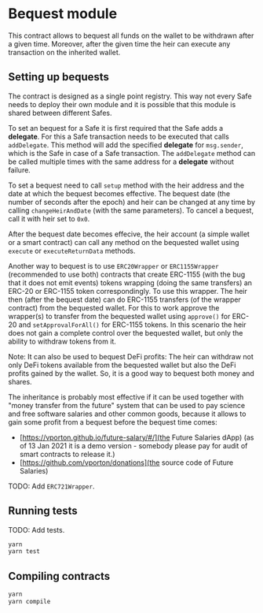 # Bequest module

This contract allows to bequest all funds on the wallet to be withdrawn after a given time.
Moreover, after the given time the heir can execute any transaction on the inherited wallet.

## Setting up bequests

The contract is designed as a single point registry. This way not every Safe needs to deploy their own module and it is possible that this module is shared between different Safes.

To set an bequest for a Safe it is first required that the Safe adds a **delegate**. For this a Safe transaction needs to be executed that calls `addDelegate`. This method will add the specified **delegate** for `msg.sender`, which is the Safe in case of a Safe transaction. The `addDelegate` method can be called multiple times with the same address for a **delegate** without failure.

To set a bequest need to call `setup` method with the heir address and the date at which the bequest becomes effective. The bequest date (the number of seconds after the epoch) and heir can be changed at any time by calling `changeHeirAndDate` (with the same parameters). To cancel a bequest, call it with heir set to `0x0`.

After the bequest date becomes effecive, the heir account (a simple wallet or a smart contract) can call any method on the bequested wallet using `execute` or `executeReturnData` methods.

Another way to bequest is to use `ERC20Wrapper` or `ERC1155Wrapper` (recommended to use both) contracts that create ERC-1155 (with the bug that it does not emit events) tokens wrapping (doing the same transfers) an ERC-20 or ERC-1155 token correspondingly. To use this wrapper. The heir then (after the bequest date) can do ERC-1155 transfers (of the wrapper contract) from the bequested wallet. For this to work approve the wrapper(s) to transfer from the bequested wallet using `approve()` for ERC-20 and `setApprovalForAll()` for ERC-1155 tokens. In this scenario the heir does not gain a complete control over the bequested wallet, but only the ability to withdraw tokens from it.

Note: It can also be used to bequest DeFi profits: The heir can withdraw not only DeFi tokens available from the bequested wallet but also the DeFi profits gained by the wallet. So, it is a good way to bequest both money and shares.

The inheritance is probably most effective if it can be used together with "money transfer from the future" system that can be used to pay science and free software salaries and other common goods, because it allows to gain some profit from a bequest before the bequest time comes:

* [https://vporton.github.io/future-salary/#/](the Future Salaries dApp) (as of 13 Jan 2021 it is a demo version - somebody please pay for audit of smart contracts to release it.)
* [https://github.com/vporton/donations](the source code of Future Salaries)

TODO: Add `ERC721Wrapper`.

## Running tests

TODO: Add tests.

```bash
yarn
yarn test
```

## Compiling contracts
```bash
yarn
yarn compile
```